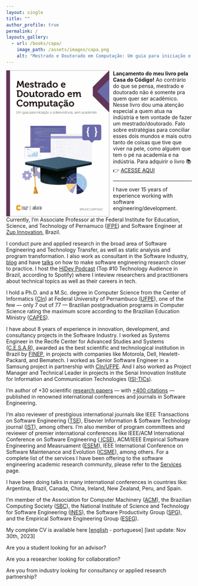 ```yaml
---
layout: single
title: ""
author_profile: true
permalink: /
layouts_gallery:
  - url: /books/capa/
    image_path: /assets/images/capa.png
    alt: "Mestrado e Doutorado em Computação: Um guia para iniciação e sobrevivência, sem acadêmes"
---
```


<a href="https://www.casadocodigo.com.br/products/livro-mestrado-doutorado" target="_blank"><img src="/assets/images/capa.png" alt="drawing" style="width:280px;height:397px;float:left;margin:0 10px 0 0;" /></a>**Lançamento do meu livro pela Casa do Código!** Ao contrário do que se pensa, mestrado e doutorado não é somente pra quem quer ser acadêmico. Nesse livro dou uma atenção especial a quem atua na indústria e tem vontade de fazer um mestrado/doutorado. Falo sobre estratégias para conciliar esses dois mundos e mais outro tanto de coisas que tive que viver na pele, como alguém que tem o pé na academia e na indústria.
Para adquirir o livro 📚👉 <a href="https://bit.ly/3kalEoi" target="_blank">ACESSE AQUI</a>

---

I have over 15 years of experience working with software engineering/development.

Currently, I’m Associate Professor at the Federal Institute for Education, Science, and Technology of Pernamuco (<a href="https://www.zup.com.br/en" target="_blank">IFPE</a>) and Software Engineer at <a href="https://portal.ifpe.edu.br/campus/paulista" target="_blank">Zup Innovation</a>, Brazil.

I conduct pure and applied research in the broad area of Software Engineering and Technology Transfer, as well as static analysis and program transformation. I also work as consultant in the Software Industry, <a href="http://brunocartaxo.com/blog/" target="_blank">blog</a> and have <a href="http://brunocartaxo.com/talks/" target="_blank">talks</a> on how to make software engineering research closer to practice. I host the <a href="http://brunocartaxo.com/hidev-podcast/" target="_blank">HiDev Podcast</a> (Top #10 Technology Audience in Brazil, according to Spotify) where I inteview researchers and practitioners about technical topics as well as their careers in tech.

I hold a Ph.D. and a M.Sc. degree in Computer Science from the Center of Informatics (<a href="https://portal.cin.ufpe.br/" target="_blank">CIn</a>) at Federal University of Pernambuco (<a href="https://www.ufpe.br/" target="_blank">UFPE</a>), one of the few —  only 7 out of 77 — Brazilian postgraduation programs in Computer Science rating the maximum score according to the Brazilian Education Ministry (<a href="http://www.capes.gov.br/" target="_blank">CAPES</a>).

I have about 8 years of experience in innovation, development, and consultancy projects in the Software Industry. I worked as Systems Engineer in the Recife Center for Advanced Studies and Systems (<a href="http://english.cesar.org.br/" target="_blank">C.E.S.A.R</a>), awarded as the best scientific and technological institution in Brazil by <a href="http://www.finep.gov.br/" target="_blank">FINEP</a>, in projects with companies like Motorola, Dell, Hewlett-Packard, and Bematech. I worked as Senior Software Engineer in a Samsung project in partnership with <a href="https://portal.cin.ufpe.br/" target="_blank">CIn/UFPE</a>. And I also worked as Project Manager and Technical Leader in projects in the Senai Innovation Institute for Information and Communication Technologies (<a href="https://isitics.com/" target="_blank">ISI-TICs</a>).

I’m author of +30 scientific <a href="http://brunocartaxo.com/publications" target="_blank">research papers</a> — with <a href="https://scholar.google.com/citations?user=vhU9_aEAAAAJ&hl=en&oi=ao" target="_blank">+400 citations</a> — published in renowned international conferences and journals in Software Engineering.

I’m also reviewer of prestigious international journals like IEEE Transactions on Software Engineering (<a href="https://ieeexplore.ieee.org/xpl/RecentIssue.jsp?punumber=32" target="_blank">TSE</a>), Elsevier Information & Software Technology journal (<a href="https://www.journals.elsevier.com/information-and-software-technology" target="_blank">IST</a>), among others. I’m also member of program committees and reviewer of premier international conferences like IEEE/ACM International Conference on Software Engineering (<a href="https://conf.researchr.org/home/icse-2024ICSE" target="_blank"> ICSE</a>), ACM/IEEE Empirical Software Engineering and Measruament (<a href="http://www.esem-conferences.org/" target="_blank">ESEM</a>), IEEE International Conference on Software Maintenance and Evolution (<a href="https://cyprusconferences.org/icsme2022/program-committee-of-the-technical-track/" target="_blank">ICSME</a>), among others. For a complete list of the services I have been offering to the software engineering academic research community, please refer to the <a href="http://brunocartaxo.com/academic-services/" target="_blank">Services</a> page.

I have been doing talks in many international conferences in countries like: Argentina, Brazil, Canada, China, Ireland, New Zealand, Peru, and Spain.

I’m member of the Association for Computer Machinery (<a href="https://www.acm.org/" target="_blank">ACM</a>), the Brazilian Computing Society (<a href="http://www.sbc.org.br/" target="_blank">SBC</a>), the National Institute of Science and Technology for Software Engineering (<a href="https://ines.org.br/" target="_blank">INES</a>), the Software Productivity Group (<a href="http://twiki.cin.ufpe.br/twiki/bin/view/SPG" target="_blank">SPG</a>), and the Empirical Software Engineering Group (<a href="https://eseg.cin.ufpe.br/" target="_blank">ESEG</a>).

My complete CV is available here \[<a href="https://drive.google.com/file/d/1SWl2pU1FGHshT1qqa8C_yUelr2mvWAv2/view?usp=sharing" target="_blank">english</a> - portuguese\] [last update: Nov 30th, 2023]

Are you a student looking for an advisor?

Are you a researcher looking for collaboration?

Are you from industry looking for consultancy or applied research partnership?
